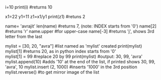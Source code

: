 i=10
print(i)                            #returns 10

x1=22
y1=11
z1=x1/y1
print(z1)                           #retuns 2

name= 'avrajit'
len(name)                           #returns 7, (note: INDEX starts from '0')
name[2]                             #returns 'r'
name.upper                          #for upper-case
name[-3]                            #returns 'j', shows 3rd letter from the last

mylist = [30, 20, "avra"]           #list named as 'mylist' created
print(mylist)
mylist[1]                           #returns 20, as in python index starts from '0'                       
mylist[1] = 99                      #replace 20 by 99
print(mylist)                       #output: 30, 99, 'avra'
mylist.append(10)                   #adds '10' at the end of the list, if printed shows 30, 99, 'avra', 10
mylist.insert (2, 1000)             #inserts '1000' in the 3rd position
mylist.reverse()                    #to get mirror image of the list
